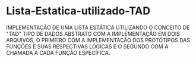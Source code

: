 # Lista-Estatica-utilizado-TAD
IMPLEMENTAÇÃO DE UMA LISTA ESTÁTICA UTILIZANDO O CONCEITO DE "TAD" TIPO DE DADOS ABSTRATO COM A IMPLEMENTAÇÃO EM DOIS ARQUIVOS, O PRIMEIRO COM A IMPLEMENTAÇÃO DOS PROTÓTIPOS DAS FUNÇÕES E SUAS  RESPECTIVAS LÓGICAS E O SEGUNDO COM A CHAMADA A CADA FUNÇÃO ESPECÍFICA.
